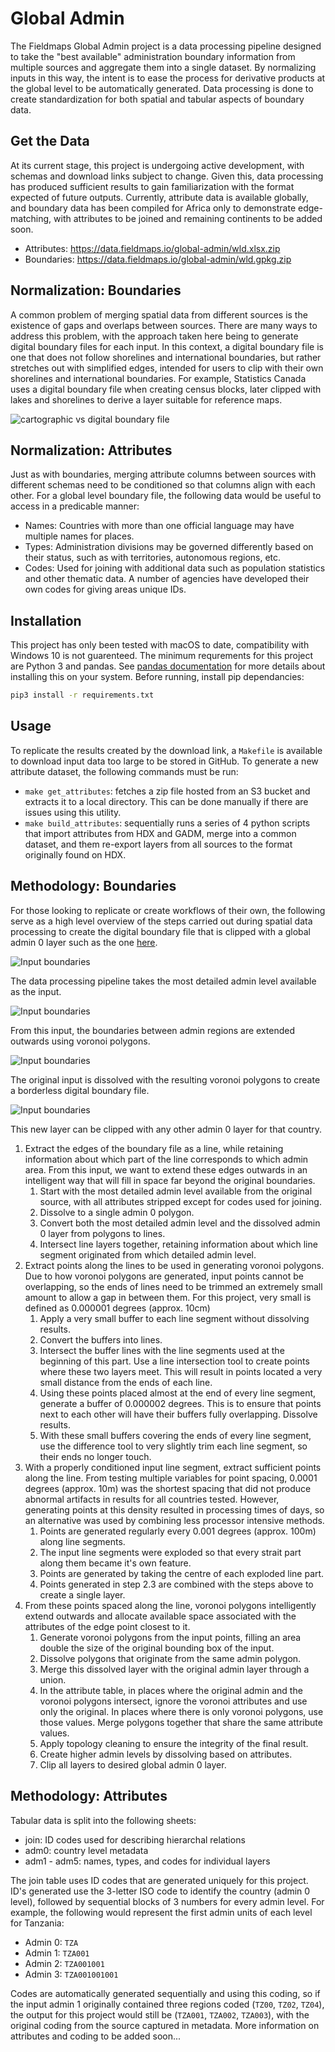 # Global Admin

The Fieldmaps Global Admin project is a data processing pipeline designed to take the "best available" administration boundary information from multiple sources and aggregate them into a single dataset. By normalizing inputs in this way, the intent is to ease the process for derivative products at the global level to be automatically generated. Data processing is done to create standardization for both spatial and tabular aspects of boundary data.

## Get the Data

At its current stage, this project is undergoing active development, with schemas and download links subject to change. Given this, data processing has produced sufficient results to gain familiarization with the format expected of future outputs. Currently, attribute data is available globally, and boundary data has been compiled for Africa only to demonstrate edge-matching, with attributes to be joined and remaining continents to be added soon.

- Attributes: https://data.fieldmaps.io/global-admin/wld.xlsx.zip
- Boundaries: https://data.fieldmaps.io/global-admin/wld.gpkg.zip

## Normalization: Boundaries

A common problem of merging spatial data from different sources is the existence of gaps and overlaps between sources. There are many ways to address this problem, with the approach taken here being to generate digital boundary files for each input. In this context, a digital boundary file is one that does not follow shorelines and international boundaries, but rather stretches out with simplified edges, intended for users to clip with their own shorelines and international boundaries. For example, Statistics Canada uses a digital boundary file when creating census blocks, later clipped with lakes and shorelines to derive a layer suitable for reference maps.

![cartographic vs digital boundary file](https://raw.githubusercontent.com/fieldmaps/global-admin/master/images/cbf-vs-dbf.jpg)

## Normalization: Attributes

Just as with boundaries, merging attribute columns between sources with different schemas need to be conditioned so that columns align with each other. For a global level boundary file, the following data would be useful to access in a predicable manner:

- Names: Countries with more than one official language may have multiple names for places.
- Types: Administration divisions may be governed differently based on their status, such as with territories, autonomous regions, etc.
- Codes: Used for joining with additional data such as population statistics and other thematic data. A number of agencies have developed their own codes for giving areas unique IDs.

## Installation

This project has only been tested with macOS to date, compatibility with Windows 10 is not guarenteed. The minimum requrements for this project are Python 3 and pandas. See [pandas documentation](https://pandas.pydata.org/pandas-docs/stable/getting_started/install.html) for more details about installing this on your system. Before running, install pip dependancies:

```sh
pip3 install -r requirements.txt
```

## Usage

To replicate the results created by the download link, a `Makefile` is available to download input data too large to be stored in GitHub. To generate a new attribute dataset, the following commands must be run:

- `make get_attributes`: fetches a zip file hosted from an S3 bucket and extracts it to a local directory. This can be done manually if there are issues using this utility.
- `make build_attributes`: sequentially runs a series of 4 python scripts that import attributes from HDX and GADM, merge into a common dataset, and them re-export layers from all sources to the format originally found on HDX.

## Methodology: Boundaries

For those looking to replicate or create workflows of their own, the following serve as a high level overview of the steps carried out during spatial data processing to create the digital boundary file that is clipped with a global admin 0 layer such as the one [here](https://geonode.wfp.org/layers/geonode%3Awld_bnd_adm0).

![Input boundaries](https://raw.githubusercontent.com/fieldmaps/global-admin/master/images/tza-1.png)

The data processing pipeline takes the most detailed admin level available as the input.

![Input boundaries](https://raw.githubusercontent.com/fieldmaps/global-admin/master/images/tza-2.png)

From this input, the boundaries between admin regions are extended outwards using voronoi polygons.

![Input boundaries](https://raw.githubusercontent.com/fieldmaps/global-admin/master/images/tza-3.png)

The original input is dissolved with the resulting voronoi polygons to create a borderless digital boundary file.

![Input boundaries](https://raw.githubusercontent.com/fieldmaps/global-admin/master/images/tza-4.png)

This new layer can be clipped with any other admin 0 layer for that country.

1. Extract the edges of the boundary file as a line, while retaining information about which part of the line corresponds to which admin area. From this input, we want to extend these edges outwards in an intelligent way that will fill in space far beyond the original boundaries.
   1. Start with the most detailed admin level available from the original source, with all attributes stripped except for codes used for joining.
   2. Dissolve to a single admin 0 polygon.
   3. Convert both the most detailed admin level and the dissolved admin 0 layer from polygons to lines.
   4. Intersect line layers together, retaining information about which line segment originated from which detailed admin level.
2. Extract points along the lines to be used in generating voronoi polygons. Due to how voronoi polygons are generated, input points cannot be overlapping, so the ends of lines need to be trimmed an extremely small amount to allow a gap in between them. For this project, very small is defined as 0.000001 degrees (approx. 10cm)
   1. Apply a very small buffer to each line segment without dissolving results.
   2. Convert the buffers into lines.
   3. Intersect the buffer lines with the line segments used at the beginning of this part. Use a line intersection tool to create points where these two layers meet. This will result in points located a very small distance from the ends of each line.
   4. Using these points placed almost at the end of every line segment, generate a buffer of 0.000002 degrees. This is to ensure that points next to each other will have their buffers fully overlapping. Dissolve results.
   5. With these small buffers covering the ends of every line segment, use the difference tool to very slightly trim each line segment, so their ends no longer touch.
3. With a properly conditioned input line segment, extract sufficient points along the line. From testing multiple variables for point spacing, 0.0001 degrees (approx. 10m) was the shortest spacing that did not produce abnormal artifacts in results for all countries tested. However, generating points at this density resulted in processing times of days, so an alternative was used by combining less processor intensive methods.
   1. Points are generated regularly every 0.001 degrees (approx. 100m) along line segments.
   2. The input line segments were exploded so that every strait part along them became it's own feature.
   3. Points are generated by taking the centre of each exploded line part.
   4. Points generated in step 2.3 are combined with the steps above to create a single layer.
4. From these points spaced along the line, voronoi polygons intelligently extend outwards and allocate available space associated with the attributes of the edge point closest to it.
   1. Generate voronoi polygons from the input points, filling an area double the size of the original bounding box of the input.
   2. Dissolve polygons that originate from the same admin polygon.
   3. Merge this dissolved layer with the original admin layer through a union.
   4. In the attribute table, in places where the original admin and the voronoi polygons intersect, ignore the voronoi attributes and use only the original. In places where there is only voronoi polygons, use those values. Merge polygons together that share the same attribute values.
   5. Apply topology cleaning to ensure the integrity of the final result.
   6. Create higher admin levels by dissolving based on attributes.
   7. Clip all layers to desired global admin 0 layer.

## Methodology: Attributes

Tabular data is split into the following sheets:

- join: ID codes used for describing hierarchal relations
- adm0: country level metadata
- adm1 - adm5: names, types, and codes for individual layers

The join table uses ID codes that are generated uniquely for this project. ID's generated use the 3-letter ISO code to identify the country (admin 0 level), followed by sequential blocks of 3 numbers for every admin level. For example, the following would represent the first admin units of each level for Tanzania:

- Admin 0: `TZA`
- Admin 1: `TZA001`
- Admin 2: `TZA001001`
- Admin 3: `TZA001001001`

Codes are automatically generated sequentially and using this coding, so if the input admin 1 originally contained three regions coded (`TZ00`, `TZ02`, `TZ04`), the output for this project would still be (`TZA001`, `TZA002`, `TZA003`), with the original coding from the source captured in metadata. More information on attributes and coding to be added soon...
